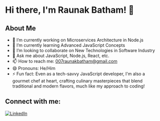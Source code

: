 # Hi there, I'm Raunak Batham! 👋

## About Me

- 🔭 I’m currently working on Microservices Architecture in Node.js
- 🌱 I’m currently learning Advanced JavaScript Concepts
- 👯 I’m looking to collaborate on New Technologies in Software Industry
- 💬 Ask me about JavaScript, Node.js, React, etc.
- 📫 How to reach me: 007raunakbatham@gmail.com
- 😄 Pronouns: He/Him
- ⚡ Fun fact: Even as a tech-savvy JavaScript developer, I'm also a gourmet chef at heart, crafting culinary masterpieces that blend traditional and modern flavors, much like my approach to coding!

## Connect with me:

[![LinkedIn](https://img.shields.io/badge/LinkedIn-Raunak%20Batham-blue?style=flat-square&logo=linkedin)](https://www.linkedin.com/in/raunak-batham/)
